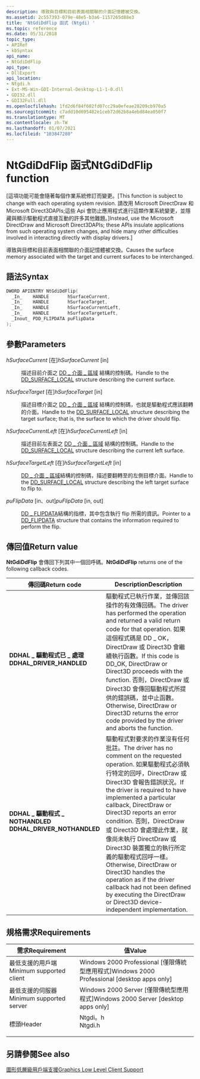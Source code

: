 ```yaml
---
description: 導致與目標和目前表面相關聯的介面記憶體被交換。
ms.assetid: 2c557393-079e-48e5-b3a6-1157265d88e3
title: 'NtGdiDdFlip 函式 (Ntgdi) '
ms.topic: reference
ms.date: 05/31/2018
topic_type:
- APIRef
- kbSyntax
api_name:
- NtGdiDdFlip
api_type:
- DllExport
api_location:
- Ntgdi.h
- Ext-MS-Win-GDI-Internal-Desktop-L1-1-0.dll
- GDI32.dll
- GDI32Full.dll
ms.openlocfilehash: 1fd2d6f84f602fd07cc29a0efeae28209cb970a5
ms.sourcegitcommit: c7add10d695482e1ceb72d62b8a4ebd84ea050f7
ms.translationtype: MT
ms.contentlocale: zh-TW
ms.lasthandoff: 01/07/2021
ms.locfileid: "103847280"
---
```

# <a name="ntgdiddflip-function"></a><span data-ttu-id="c26bc-103">NtGdiDdFlip 函式</span><span class="sxs-lookup"><span data-stu-id="c26bc-103">NtGdiDdFlip function</span></span>

<span data-ttu-id="c26bc-104">\[這項功能可能會隨著每個作業系統修訂而變更。</span><span class="sxs-lookup"><span data-stu-id="c26bc-104">\[This function is subject to change with each operating system revision.</span></span> <span data-ttu-id="c26bc-105">請改用 Microsoft DirectDraw 和 Microsoft Direct3DAPIs;這些 Api 會防止應用程式進行這類作業系統變更，並隱藏與顯示驅動程式直接互動的許多其他難題。\]</span><span class="sxs-lookup"><span data-stu-id="c26bc-105">Instead, use the Microsoft DirectDraw and Microsoft Direct3DAPIs; these APIs insulate applications from such operating system changes, and hide many other difficulties involved in interacting directly with display drivers.\]</span></span>

<span data-ttu-id="c26bc-106">導致與目標和目前表面相關聯的介面記憶體被交換。</span><span class="sxs-lookup"><span data-stu-id="c26bc-106">Causes the surface memory associated with the target and current surfaces to be interchanged.</span></span>

## <a name="syntax"></a><span data-ttu-id="c26bc-107">語法</span><span class="sxs-lookup"><span data-stu-id="c26bc-107">Syntax</span></span>


```C++
DWORD APIENTRY NtGdiDdFlip(
  _In_    HANDLE       hSurfaceCurrent,
  _In_    HANDLE       hSurfaceTarget,
  _In_    HANDLE       hSurfaceCurrentLeft,
  _In_    HANDLE       hSurfaceTargetLeft,
  _Inout_ PDD_FLIPDATA puFlipData
);
```



## <a name="parameters"></a><span data-ttu-id="c26bc-108">參數</span><span class="sxs-lookup"><span data-stu-id="c26bc-108">Parameters</span></span>

<dl> <dt>

<span data-ttu-id="c26bc-109">*hSurfaceCurrent* \[在\]</span><span class="sxs-lookup"><span data-stu-id="c26bc-109">*hSurfaceCurrent* \[in\]</span></span>
</dt> <dd>

<span data-ttu-id="c26bc-110">描述目前介面之 [DD \_ 介面 \_ 區域](https://msdn.microsoft.com/library/ms793861.aspx) 結構的控制碼。</span><span class="sxs-lookup"><span data-stu-id="c26bc-110">Handle to the [DD\_SURFACE\_LOCAL](https://msdn.microsoft.com/library/ms793861.aspx) structure describing the current surface.</span></span>

</dd> <dt>

<span data-ttu-id="c26bc-111">*hSurfaceTarget* \[在\]</span><span class="sxs-lookup"><span data-stu-id="c26bc-111">*hSurfaceTarget* \[in\]</span></span>
</dt> <dd>

<span data-ttu-id="c26bc-112">描述目標介面之 [DD \_ 介面 \_ 區域](https://msdn.microsoft.com/library/ms793861.aspx) 結構的控制碼，也就是驅動程式應該翻轉的介面。</span><span class="sxs-lookup"><span data-stu-id="c26bc-112">Handle to the [DD\_SURFACE\_LOCAL](https://msdn.microsoft.com/library/ms793861.aspx) structure describing the target surface; that is, the surface to which the driver should flip.</span></span>

</dd> <dt>

<span data-ttu-id="c26bc-113">*hSurfaceCurrentLeft* \[在\]</span><span class="sxs-lookup"><span data-stu-id="c26bc-113">*hSurfaceCurrentLeft* \[in\]</span></span>
</dt> <dd>

<span data-ttu-id="c26bc-114">描述目前左表面之 [DD \_ 介面 \_ 區域](https://msdn.microsoft.com/library/ms793861.aspx) 結構的控制碼。</span><span class="sxs-lookup"><span data-stu-id="c26bc-114">Handle to the [DD\_SURFACE\_LOCAL](https://msdn.microsoft.com/library/ms793861.aspx) structure describing the current left surface.</span></span>

</dd> <dt>

<span data-ttu-id="c26bc-115">*hSurfaceTargetLeft* \[在\]</span><span class="sxs-lookup"><span data-stu-id="c26bc-115">*hSurfaceTargetLeft* \[in\]</span></span>
</dt> <dd>

<span data-ttu-id="c26bc-116">[DD \_ 介面 \_ 區域](https://msdn.microsoft.com/library/ms793861.aspx)結構的控制碼，描述要翻轉至的左側目標介面。</span><span class="sxs-lookup"><span data-stu-id="c26bc-116">Handle to the [DD\_SURFACE\_LOCAL](https://msdn.microsoft.com/library/ms793861.aspx) structure describing the left target surface to flip to.</span></span>

</dd> <dt>

<span data-ttu-id="c26bc-117">*puFlipData* \[in、out\]</span><span class="sxs-lookup"><span data-stu-id="c26bc-117">*puFlipData* \[in, out\]</span></span>
</dt> <dd>

<span data-ttu-id="c26bc-118">[DD \_ FLIPDATA](https://msdn.microsoft.com/library/ms794213.aspx)結構的指標，其中包含執行 flip 所需的資訊。</span><span class="sxs-lookup"><span data-stu-id="c26bc-118">Pointer to a [DD\_FLIPDATA](https://msdn.microsoft.com/library/ms794213.aspx) structure that contains the information required to perform the flip.</span></span>

</dd> </dl>

## <a name="return-value"></a><span data-ttu-id="c26bc-119">傳回值</span><span class="sxs-lookup"><span data-stu-id="c26bc-119">Return value</span></span>

<span data-ttu-id="c26bc-120">**NtGdiDdFlip** 會傳回下列其中一個回呼碼。</span><span class="sxs-lookup"><span data-stu-id="c26bc-120">**NtGdiDdFlip** returns one of the following callback codes.</span></span>



| <span data-ttu-id="c26bc-121">傳回碼</span><span class="sxs-lookup"><span data-stu-id="c26bc-121">Return code</span></span>                                                                                              | <span data-ttu-id="c26bc-122">Description</span><span class="sxs-lookup"><span data-stu-id="c26bc-122">Description</span></span>                                                                                                                                                                                                                                                                                                                                                                |
|----------------------------------------------------------------------------------------------------------|----------------------------------------------------------------------------------------------------------------------------------------------------------------------------------------------------------------------------------------------------------------------------------------------------------------------------------------------------------------------------|
| <dl> <span data-ttu-id="c26bc-123"><dt>**DDHAL \_ 驅動程式已 \_ 處理**</dt></span><span class="sxs-lookup"><span data-stu-id="c26bc-123"><dt>**DDHAL\_DRIVER\_HANDLED**</dt></span></span> </dl>    | <span data-ttu-id="c26bc-124">驅動程式已執行作業，並傳回該操作的有效傳回碼。</span><span class="sxs-lookup"><span data-stu-id="c26bc-124">The driver has performed the operation and returned a valid return code for that operation.</span></span> <span data-ttu-id="c26bc-125">如果這個程式碼是 DD \_ OK，DirectDraw 或 Direct3D 會繼續執行函數。</span><span class="sxs-lookup"><span data-stu-id="c26bc-125">If this code is DD\_OK, DirectDraw or Direct3D proceeds with the function.</span></span> <span data-ttu-id="c26bc-126">否則，DirectDraw 或 Direct3D 會傳回驅動程式所提供的錯誤碼，並中止函數。</span><span class="sxs-lookup"><span data-stu-id="c26bc-126">Otherwise, DirectDraw or Direct3D returns the error code provided by the driver and aborts the function.</span></span><br/>                                                                                 |
| <dl> <span data-ttu-id="c26bc-127"><dt>**DDHAL \_ 驅動程式 \_ NOTHANDLED**</dt></span><span class="sxs-lookup"><span data-stu-id="c26bc-127"><dt>**DDHAL\_DRIVER\_NOTHANDLED**</dt></span></span> </dl> | <span data-ttu-id="c26bc-128">驅動程式對要求的作業沒有任何批註。</span><span class="sxs-lookup"><span data-stu-id="c26bc-128">The driver has no comment on the requested operation.</span></span> <span data-ttu-id="c26bc-129">如果驅動程式必須執行特定的回呼，DirectDraw 或 Direct3D 會報告錯誤狀況。</span><span class="sxs-lookup"><span data-stu-id="c26bc-129">If the driver is required to have implemented a particular callback, DirectDraw or Direct3D reports an error condition.</span></span> <span data-ttu-id="c26bc-130">否則，DirectDraw 或 Direct3D 會處理此作業，就像尚未執行 DirectDraw 或 Direct3D 裝置獨立的執行所定義的驅動程式回呼一樣。</span><span class="sxs-lookup"><span data-stu-id="c26bc-130">Otherwise, DirectDraw or Direct3D handles the operation as if the driver callback had not been defined by executing the DirectDraw or Direct3D device-independent implementation.</span></span><br/> |



 

## <a name="requirements"></a><span data-ttu-id="c26bc-131">規格需求</span><span class="sxs-lookup"><span data-stu-id="c26bc-131">Requirements</span></span>



| <span data-ttu-id="c26bc-132">需求</span><span class="sxs-lookup"><span data-stu-id="c26bc-132">Requirement</span></span> | <span data-ttu-id="c26bc-133">值</span><span class="sxs-lookup"><span data-stu-id="c26bc-133">Value</span></span> |
|-------------------------------------|------------------------------------------------------------------------------------|
| <span data-ttu-id="c26bc-134">最低支援的用戶端</span><span class="sxs-lookup"><span data-stu-id="c26bc-134">Minimum supported client</span></span><br/> | <span data-ttu-id="c26bc-135">Windows 2000 Professional \[僅限傳統型應用程式\]</span><span class="sxs-lookup"><span data-stu-id="c26bc-135">Windows 2000 Professional \[desktop apps only\]</span></span><br/>                         |
| <span data-ttu-id="c26bc-136">最低支援的伺服器</span><span class="sxs-lookup"><span data-stu-id="c26bc-136">Minimum supported server</span></span><br/> | <span data-ttu-id="c26bc-137">Windows 2000 Server \[僅限傳統型應用程式\]</span><span class="sxs-lookup"><span data-stu-id="c26bc-137">Windows 2000 Server \[desktop apps only\]</span></span><br/>                               |
| <span data-ttu-id="c26bc-138">標頭</span><span class="sxs-lookup"><span data-stu-id="c26bc-138">Header</span></span><br/>                   | <dl> <span data-ttu-id="c26bc-139"><dt>Ntgdi。h</dt></span><span class="sxs-lookup"><span data-stu-id="c26bc-139"><dt>Ntgdi.h</dt></span></span> </dl> |



## <a name="see-also"></a><span data-ttu-id="c26bc-140">另請參閱</span><span class="sxs-lookup"><span data-stu-id="c26bc-140">See also</span></span>

<dl> <dt>

[<span data-ttu-id="c26bc-141">圖形低層級用戶端支援</span><span class="sxs-lookup"><span data-stu-id="c26bc-141">Graphics Low Level Client Support</span></span>](-dxgkernel-low-level-client-support.md)
</dt> </dl>

 

 




